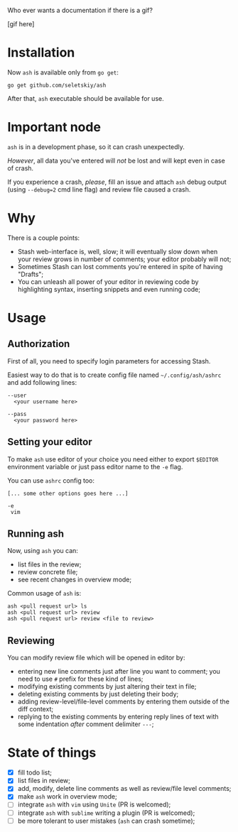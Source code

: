 Who ever wants a documentation if there is a gif?

[gif here]

Installation
============

Now `ash` is available only from `go get`:

```
go get github.com/seletskiy/ash
```

After that, `ash` executable should be available for use.

Important node
==============

`ash` is in a development phase, so it can crash unexpectedly.

*However*, all data you've entered will *not* be lost and will kept even
in case of crash.

If you experience a crash, *please*, fill an issue and attach `ash` debug
output (using `--debug=2` cmd line flag) and review file caused a crash.

Why
===

There is a couple points:

* Stash web-interface is, well, slow; it will eventually slow down when your
  review grows in number of comments; your editor probably will not;
* Sometimes Stash can lost comments you're entered in spite of having "Drafts";
* You can unleash all power of your editor in reviewing code by highlighting
  syntax, inserting snippets and even running code;

Usage
=====

Authorization
-------------

First of all, you need to specify login parameters for accessing Stash.

Easiest way to do that is to create config file named `~/.config/ash/ashrc`
and add following lines:

```
--user
  <your username here>

--pass
  <your password here>
```

Setting your editor
-------------------

To make `ash` use editor of your choice you need either to export `$EDITOR`
environment variable or just pass editor name to the `-e` flag.

You can use `ashrc` config too:

```
[... some other options goes here ...]

-e
 vim
```

Running ash
-----------

Now, using `ash` you can:

* list files in the review;
* review concrete file;
* see recent changes in overview mode;

Common usage of `ash` is:

```
ash <pull request url> ls
ash <pull request url> review
ash <pull request url> review <file to review>
```

Reviewing
---------

You can modify review file which will be opened in editor by:

* entering new line comments just after line you want to comment; you need to
  use `#` prefix for these kind of lines;
* modifying existing comments by just altering their text in file;
* deleting existing comments by just deleting their body;
* adding review-level/file-level comments by entering them outside of the diff
  context;
* replying to the existing comments by entering reply lines of text with some
  indentation *after* comment delimiter `---`;


State of things
===============

* [x] fill todo list;
* [x] list files in review;
* [x] add, modify, delete line comments as well as review/file level comments;
* [x] make `ash` work in overview mode;
* [ ] integrate `ash` with `vim` using `Unite` (PR is welcomed);
* [ ] integrate `ash` with `sublime` writing a plugin (PR is welcomed);
* [ ] be more tolerant to user mistakes (`ash` can crash sometime);
